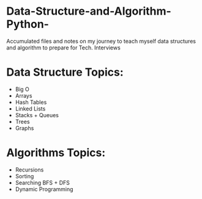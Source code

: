 # Data-Structure-and-Algorithm-Python-
Accumulated files and notes on my journey to teach myself data structures and algorithm to prepare for Tech. Interviews

# Data Structure Topics:
* Big O
* Arrays
* Hash Tables
* Linked Lists
* Stacks + Queues
* Trees
* Graphs

# Algorithms Topics:
* Recursions
* Sorting
* Searching BFS + DFS
* Dynamic Programming

